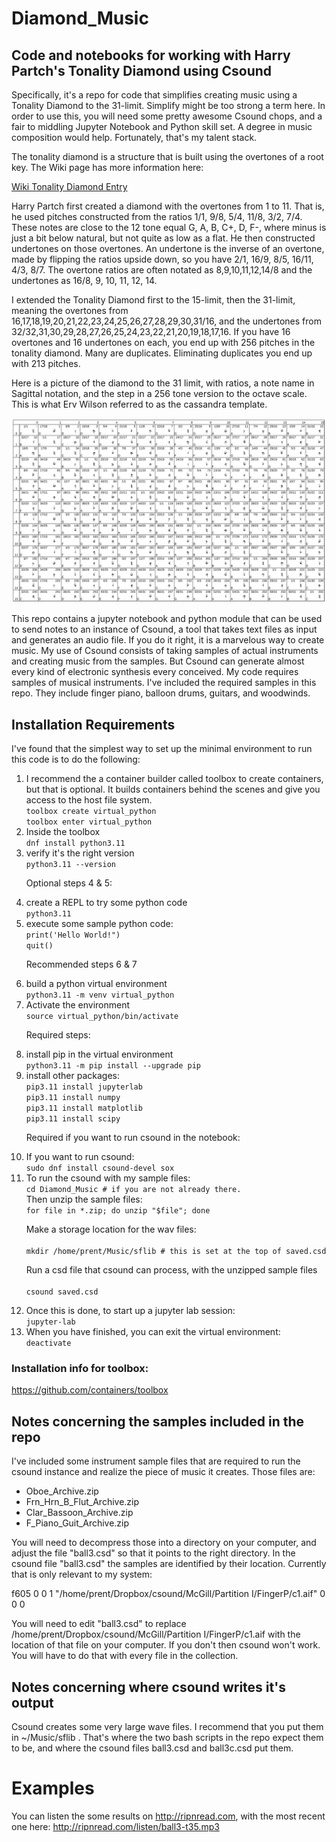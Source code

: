 # Diamond_Music
## Code and notebooks for working with Harry Partch's Tonality Diamond using Csound

Specifically, it's a repo for code that simplifies creating music using a Tonality Diamond to the 31-limit. Simplify might be too strong a term here. In order to use this, you will need some pretty awesome Csound chops, and a fair to middling Jupyter Notebook and Python skill set. A degree in music composition would help. Fortunately, that's my talent stack. 

The tonality diamond is a structure that is built using the overtones of a root key. The Wiki page has more information here: 

[Wiki Tonality Diamond Entry](https://en.wikipedia.org/wiki/Tonality_diamond)

Harry Partch first created a diamond with the overtones from 1 to 11. That is, he used pitches constructed from the ratios 1/1, 9/8, 5/4, 11/8, 3/2, 7/4. These notes are close to the 12 tone equal G, A, B, C+, D, F-, where minus is just a bit below natural, but not quite as low as a flat. He then constructed undertones on those overtones. An undertone is the inverse of an overtone, made by flipping the ratios upside down, so you have 2/1, 16/9, 8/5, 16/11, 4/3, 8/7. The overtone ratios are often notated as 8,9,10,11,12,14/8 and the undertones as 16/8, 9, 10, 11, 12, 14. 

I extended the Tonality Diamond first to the 15-limit, then the 31-limit, meaning the overtones from 16,17,18,19,20,21,22,23,24,25,26,27,28,29,30,31/16, and the undertones from 32/32,31,30,29,28,27,26,25,24,23,22,21,20,19,18,17,16.
If you have 16 overtones and 16 undertones on each, you end up with 256 pitches in the tonality diamond. Many are duplicates. Eliminating duplicates you end up with 213 pitches.

Here is a picture of the diamond to the 31 limit, with ratios, a note name in Sagittal notation, and the step in a 256 tone version to the octave scale. This is what Erv Wilson referred to as the cassandra template. 

![Diamond_31-limit](31-limit_cassandra.jpg)

This repo contains a jupyter notebook and python module that can be used to send notes to an instance of Csound, a tool that takes text files as input and generates an audio file. If you do it right, it is a marvelous way to create music. My use of Csound consists of taking samples of actual instruments and creating music from the samples. But Csound can generate almost every kind of electronic synthesis every conceived. My code requires samples of musical instruments. I've included the required samples in this repo. They include finger piano, balloon drums, guitars, and woodwinds.

## Installation Requirements 

I've found that the simplest way to set up the minimal environment to run this code is to do the following:
<ol>
<li>I recommend the a container builder called toolbox to create containers, but that is optional. It builds containers behind the scenes and give you access to the host file system.
  
<code>  
toolbox create virtual_python
toolbox enter virtual_python
</code>
</li>
          
<li>Inside the toolbox 
  
<code>  
dnf install python3.11
</code>        
</li>
       
<li>verify it's the right version
  
<code>   
python3.11 --version
</code>
</li>
             
Optional steps 4 & 5:             
<li>create a REPL to try some python code 
  
<code>  
python3.11
</code>
</li>
              
<li>execute some sample python code:
  
<code>  
print('Hello World!")
quit()
</code>
</li>

Recommended steps 6 & 7
<li>build a python virtual environment
<code>    
python3.11 -m venv virtual_python
</code>
</li>
        
<li>Activate the environment
  
<code>   
source virtual_python/bin/activate
</code>
</li>
        
Required steps:           
<li>install pip in the virtual environment     
          
<code>    
python3.11 -m pip install --upgrade pip
</code>
</li>
              
<li>install other packages:
<code>   
pip3.11 install jupyterlab
pip3.11 install numpy 
pip3.11 install matplotlib
pip3.11 install scipy
</code>
</li>
       
Required if you want to run csound in the notebook:
<li>If you want to run csound:
  
<code>  
sudo dnf install csound-devel sox
</code>
</li>
       
<li>To run the csound with my sample files:
  
<code>  
cd Diamond_Music # if you are not already there.
</code>
Then unzip the sample files:
  
<code>  
for file in *.zip; do unzip "$file"; done
</code>
  
Make a storage location for the wav files:
<code>  
mkdir /home/prent/Music/sflib # this is set at the top of saved.csd 
</code>
  
Run a csd file that csound can process, with the unzipped sample files
<code>  
csound saved.csd
</code>
</li>
  
<li>Once this is done, to start up a jupyter lab session:
  
<code>  
jupyter-lab
</code>
</li>

<li>When you have finished, you can exit the virtual environment:
  
<code>  
deactivate
</code>
</li>

</ol>

### Installation info for toolbox:
https://github.com/containers/toolbox            

## Notes concerning the samples included in the repo

I've included some instrument sample files that are required to run the csound instance and realize the piece of music it creates. Those files are:

-   Oboe_Archive.zip
-   Frn_Hrn_B_Flut_Archive.zip
-   Clar_Bassoon_Archive.zip
-   F_Piano_Guit_Archive.zip

You will need to decompress those into a directory on your computer, and adjust the file "ball3.csd" so that it points to the right directory. In the csound file "ball3.csd" the samples are identified by their location. Currently that is only relevant to my system:

f605 0 0 1 "/home/prent/Dropbox/csound/McGill/Partition I/FingerP/c1.aif" 0 0 0

You will need to edit "ball3.csd" to replace /home/prent/Dropbox/csound/McGill/Partition I/FingerP/c1.aif with the location of that file on your computer. If you don't then csound won't work. You will have to do that with every file in the collection. 

## Notes concerning where csound writes it's output 
Csound creates some very large wave files. I recommend that you put them in  ~/Music/sflib . That's where the two bash scripts in the repo expect them to be, and where the csound files ball3.csd and ball3c.csd put them.

# Examples 
You can listen the some results on http://ripnread.com, with the most recent one here: http://ripnread.com/listen/ball3-t35.mp3
